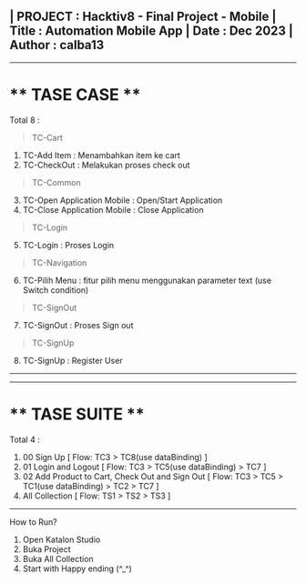 
| PROJECT : Hacktiv8 - Final Project - Mobile
| Title : Automation Mobile App
| Date : Dec 2023
| Author : calba13
-----------------------------------------------------

-----------------------------------------------------
** TASE CASE **
=====================================================
Total 8 :
> TC-Cart
1. TC-Add Item : Menambahkan item ke cart
2. TC-CheckOut : Melakukan proses check out

> TC-Common 
3. TC-Open Application Mobile : Open/Start Application
4. TC-Close Application Mobile : Close Application
   
> TC-Login 
5. TC-Login : Proses Login

> TC-Navigation
6. TC-Pilih Menu : fitur pilih menu menggunakan parameter text (use Switch condition)
   
> TC-SignOut
7. TC-SignOut : Proses Sign out

> TC-SignUp 
8. TC-SignUp : Register User 
----------------------------------------------------


-----------------------------------------------------
** TASE SUITE **
=====================================================
Total 4 :
1. 00 Sign Up [ Flow: TC3 > TC8(use dataBinding) ]
2. 01 Login and Logout [ Flow: TC3 > TC5(use dataBinding) > TC7 ]
3. 02 Add Product to Cart, Check Out and Sign Out [ Flow: TC3 > TC5 > TC1(use dataBinding) > TC2 > TC7 ]
4. All Collection [ Flow: TS1 > TS2 > TS3 ]
----------------------------------------------------

How to Run?
1. Open Katalon Studio
2. Buka Project 
3. Buka All Collection
4. Start with Happy ending (^_^)
